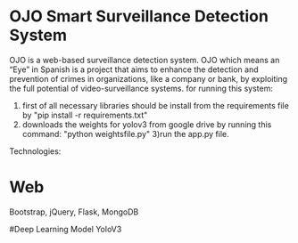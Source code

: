# OJO Smart Surveillance Detection System

OJO is a web-based surveillance detection system. OJO which means an “Eye” in Spanish is a project that aims to enhance the detection and prevention of crimes in organizations, like a company or bank, by exploiting the full potential of video-surveillance systems.
for running this system:
1) first of all necessary libraries should be install from the requirements file by
"pip install -r requirements.txt"
2) downloads the weights for yolov3 from google drive by running this command:
"python weightsfile.py"
3)run the app.py file.

Technologies:
# Web
Bootstrap, jQuery, Flask, MongoDB

#Deep Learning Model
YoloV3

